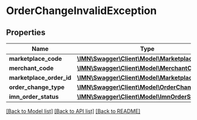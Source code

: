 # OrderChangeInvalidException

## Properties
Name | Type | Description | Notes
------------ | ------------- | ------------- | -------------
**marketplace_code** | [**\IMN\Swagger\Client\Model\MarketplaceCode**](MarketplaceCode.md) |  | 
**merchant_code** | [**\IMN\Swagger\Client\Model\MerchantCode**](MerchantCode.md) |  | 
**marketplace_order_id** | [**\IMN\Swagger\Client\Model\MarketplaceOrderId**](MarketplaceOrderId.md) |  | 
**order_change_type** | [**\IMN\Swagger\Client\Model\OrderChangeType**](OrderChangeType.md) |  | 
**imn_order_status** | [**\IMN\Swagger\Client\Model\ImnOrderStatus**](ImnOrderStatus.md) |  | 

[[Back to Model list]](../README.md#documentation-for-models) [[Back to API list]](../README.md#documentation-for-api-endpoints) [[Back to README]](../README.md)


